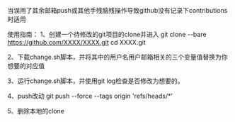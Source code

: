 当误用了其余邮箱push或其他手残脑残操作导致github没有记录下contributions时适用

使用指南：
1、创建一个待修改的git项目的clone并进入
git clone --bare https://github.com/XXXX/XXXX.git
cd XXXX.git

2、下载change.sh脚本，并将其中的用户名用户邮箱相关的三个变量值替换为你想要的对应值

3、运行change.sh脚本，并使用git log检查是否修改为想要的。

4、push改动
git push --force --tags origin 'refs/heads/*'

5、删除本地的clone
